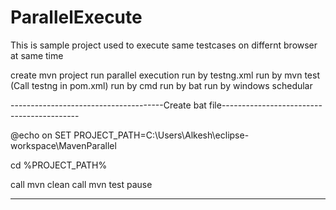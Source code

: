 # ParallelExecute

This is sample project used to execute same testcases on differnt browser at same time



create mvn project
run parallel execution
run by testng.xml
run by mvn test (Call testng in pom.xml)
run by cmd
run by bat
run by windows schedular

--------------------------------------Create bat file------------------------------------------


@echo on
SET PROJECT_PATH=C:\Users\Alkesh\eclipse-workspace\MavenParallel

cd  %PROJECT_PATH%

call mvn clean
call mvn test
pause


-------------------------------------------------------------------------------------------------

